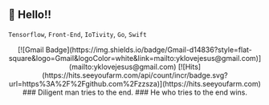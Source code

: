 ## 👋 Hello!!<br />
`Tensorflow`, `Front-End`, `IoTivity`, `Go`, `Swift`
<br />
<div align=center>
[![Gmail Badge](https://img.shields.io/badge/Gmail-d14836?style=flat-square&logo=Gmail&logoColor=white&link=mailto:yklovejesus@gmail.com)](mailto:yklovejesus@gmail.com)
[![Hits](https://hits.seeyoufarm.com/api/count/incr/badge.svg?url=https%3A%2F%2Fgithub.com%2Fzzsza)](https://hits.seeyoufarm.com)
<br />
### Diligent man tries to the end.
### He who tries to the end wins.
<br />
</div>
